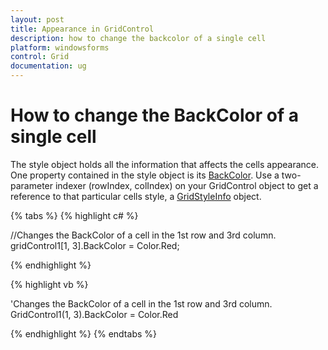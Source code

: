 ```yaml
---
layout: post
title: Appearance in GridControl
description: how to change the backcolor of a single cell
platform: windowsforms
control: Grid
documentation: ug
---
```


# How to change the BackColor of a single cell

The style object holds all the information that affects the cells appearance. One property contained in the style object is its [BackColor](/windowsforms/grid/cell-style-architecture#backcolor). Use a two-parameter indexer (rowIndex, colIndex) on your GridControl object to get a reference to that particular cells style, a [GridStyleInfo](/windowsforms/Grid/Cell-Style-Architecture#gridstyleinfo-class-overview) object. 

{% tabs %}
{% highlight c# %}

//Changes the BackColor of a cell in the 1st row and 3rd column.
gridControl1[1, 3].BackColor = Color.Red;

{% endhighlight  %}

{% highlight vb %}

'Changes the BackColor of a cell in the 1st row and 3rd column.
GridControl1(1, 3).BackColor = Color.Red

{% endhighlight  %}
{% endtabs %}